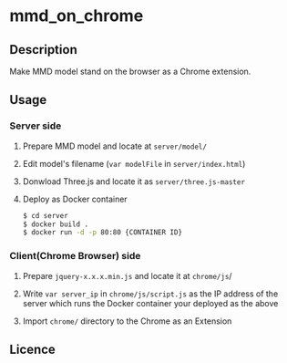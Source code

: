 # mmd_on_chrome

## Description

Make MMD model stand on the browser as a Chrome extension.

## Usage

### Server side

1. Prepare MMD model and locate at `server/model/`

1. Edit model's filename (`var modelFile` in `server/index.html`) 

1. Donwload Three.js and locate it as `server/three.js-master`

1. Deploy as Docker container
    ```bash
    $ cd server
    $ docker build .
    $ docker run -d -p 80:80 {CONTAINER ID}
    ```

### Client(Chrome Browser) side

1. Prepare `jquery-x.x.x.min.js` and locate it at `chrome/js`/

1. Write `var server_ip` in `chrome/js/script.js` as the IP address of the server which runs the Docker container your deployed as the above

1. Import `chrome/` directory to the Chrome as an Extension

## Licence